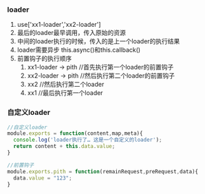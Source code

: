 ### loader
1. use['xx1-loader','xx2-loader']
2. 最后的loader最早调用，传入原始的资源
3. 中间的loader执行的时候，传入的是上一个loader的执行结果
4. loader需要异步 this.async()和this.callback()
5. 前置钩子的执行顺序
    1. xx1-loader -> pith //首先执行第一个loader的前置钩子
    2. xx2-loader -> pith //然后执行第二个loader的前置钩子
    3. xx2                //然后执行第二个loader
    4. xx1                //最后执行第一个loader
### 自定义loader
```js
//自定义loader
module.exports = function(content,map,meta){
  console.log('loader执行了… 这是一个自定义的loader');
  return content + this.data.value;
}

//前置钩子
module.exports.pith = function(remainRequest,preRequest,data){
  data.value = "123";
}
```